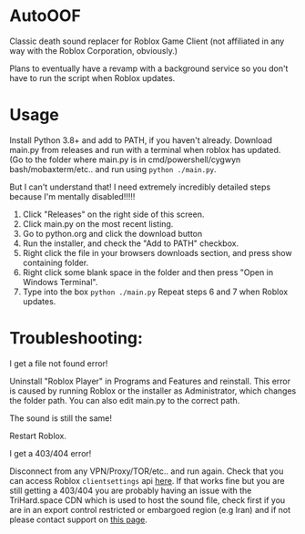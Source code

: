 # AutoOOF
Classic death sound replacer for Roblox Game Client (not affiliated in any way with the Roblox Corporation, obviously.)

Plans to eventually have a revamp with a background service so you don't have to run the script when Roblox updates.

# Usage

Install Python 3.8+ and add to PATH, if you haven't already.
Download main.py from releases and run with a terminal when roblox has updated. (Go to the folder where main.py is in cmd/powershell/cygwyn bash/mobaxterm/etc.. and run using `python ./main.py`.

But I can't understand that! I need extremely incredibly detailed steps because I'm mentally disabled!!!!!
1. Click "Releases" on the right side of this screen.
2. Click main.py on the most recent listing.
3. Go to python.org and click the download button
4. Run the installer, and check the "Add to PATH" checkbox.
5. Right click the file in your browsers downloads section, and press show containing folder.
6. Right click some blank space in the folder and then press "Open in Windows Terminal".
7. Type into the box `python ./main.py`
Repeat steps 6 and 7 when Roblox updates.

# Troubleshooting:

I get a file not found error!

Uninstall "Roblox Player" in Programs and Features and reinstall. This error is caused by running Roblox or the installer as Administrator, which changes the folder path. You can also edit main.py to the correct path.

The sound is still the same!

Restart Roblox.

I get a 403/404 error!

Disconnect from any VPN/Proxy/TOR/etc.. and run again. Check that you can access Roblox `clientsettings` api [here](https://clientsettings.roblox.com/v2/client-version/WindowsPlayer). If that works fine but you are still getting a 403/404 you are probably having an issue with the TriHard.space CDN which is used to host the sound file, check first if you are in an export control restricted or embargoed region (e.g Iran) and if not please contact support on [this page](https://trihard.space).
